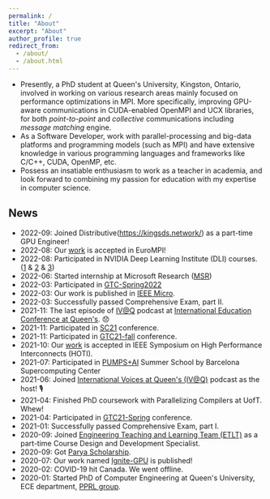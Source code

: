 ```yaml
---
permalink: /
title: "About"
excerpt: "About"
author_profile: true
redirect_from: 
  - /about/
  - /about.html
---
```


- Presently, a PhD student at Queen's University, Kingston, Ontario, involved in working on various research areas mainly focused on performance optimizations in MPI. More specifically, improving GPU-aware communications in CUDA-enabled OpenMPI and UCX libraries, for both _point-to-point_ and _collective_ communications including _message matching_ engine.  
- As a Software Developer, work with parallel-processing and big-data platforms and programming models (such as MPI) and have extensive knowledge in various programming languages and frameworks like  C/C++, CUDA, OpenMP, etc.
- Possess an insatiable enthusiasm to work as a teacher in academia, and look forward to combining my passion for education with my expertise in computer science.

## News

- 2022-09: Joined Distributive(https://kingsds.network/) as a part-time GPU Engineer!
- 2022-08: Our [work](https://dl.acm.org/doi/10.1145/3555819.3555857) is accepted in EuroMPI!
- 2022-08: Participated in NVIDIA Deep Learning Institute (DLI) courses. ([1](https://courses.nvidia.com/certificates/f671de8f7a6f455f94401c8795ab03de/) & [2](https://courses.nvidia.com/certificates/6c8d2bfea2dc4d939252b942945730ad/) & [3](https://courses.nvidia.com/certificates/fbfd1ecdac1e4a6ca8284fced2d43af6/)) 
- 2022-06: Started internship at Microsoft Research ([MSR](https://www.microsoft.com/en-us/research/))
- 2022-03: Participated in [GTC-Spring2022](https://www.nvidia.com/gtc/)
- 2022-03: Our work is published in [IEEE Micro](https://ieeexplore.ieee.org/abstract/document/9705571).
- 2022-03: Successfully passed Comprehensive Exam, part II.
- 2021-11: The last episode of [IV@Q](https://podcast.cfrc.ca/international-voices-at-queens/) podcast at [International Education Conference at Queen's](https://www.queensu.ca/conferences/internationaleducation/conference-schedule). 😞
- 2021-11: Participated in [SC21](https://sc21.supercomputing.org/) conference.
- 2021-11: Participated in [GTC21-fall](https://www.nvidia.com/en-us/gtc/) conference.
- 2021-10: Our [work](https://ieeexplore.ieee.org/abstract/document/9547041) is accepted in IEEE Symposium on High Performance Interconnects (HOTI).
- 2021-07: Participated in [PUMPS+AI](https://pumps.bsc.es/2021/) Summer School by Barcelona Supercomputing Center
- 2021-06: Joined [International Voices at Queen's (IV@Q)](https://podcast.cfrc.ca/international-voices-at-queens/) podcast as the host! 🎙️
- 2021-04: Finished PhD coursework with Parallelizing Compilers at UofT. Whew!
- 2021-04: Participated in [GTC21-Spring](https://www.nvidia.com/en-us/gtc/) conference.
- 2021-01: Successfully passed Comprehensive Exam, part I.
- 2020-09: Joined [Engineering Teaching and Learning Team (ETLT)](https://engineering.queensu.ca/About/teaching-and-learning/team.html) as a part-time Course Design and Development Specialist.
- 2020-09: Got [Parya Scholarship](http://paryascholarship.com/).
- 2020-07: Our work named [Ignite-GPU](https://link.springer.com/article/10.1007%2Fs11227-020-03390-z) is published!
- 2020-02: COVID-19 hit Canada. We went offline. 
- 2020-01: Started PhD of Computer Engineering at Queen's University, ECE department, [PPRL group](https://www.queensu.ca/academia/afsahi/pprl/).
